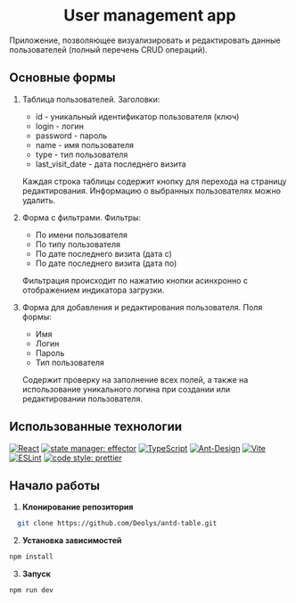 <h1 align="center"> User management app</h1>

Приложение, позволяющее визуализировать и редактировать данные пользователей (полный перечень CRUD операций).

## Основные формы

1. Таблица пользователей. Заголовки: 

   - id - уникальный идентификатор пользователя (ключ)
   - login - логин
   - password - пароль
   - name - имя пользователя
   - type - тип пользователя
   - last_visit_date - дата последнего визита

   Каждая строка таблицы содержит кнопку для перехода на страницу редактирования. Информацию о выбранных пользователях можно удалить. 

2. Форма с фильтрами. Фильтры: 

   - По имени пользователя
   - По типу пользователя
   - По дате последнего визита (дата с)
   - По дате последнего визита (дата по)
  
    Фильтрация происходит по нажатию кнопки асинхронно с отображением индикатора загрузки.

3. Форма для добавления и редактирования пользователя. Поля формы:
   - Имя
   - Логин
   - Пароль
   - Тип пользователя

   Содержит проверку на заполнение всех полей, а также на использование уникального логина при создании или редактировании пользователя.


## Использованные технологии

[![React](https://img.shields.io/badge/React-%2320232a.svg?logo=react&logoColor=%2361DAFB)](#)
[![state manager: effector](https://img.shields.io/badge/state_manager-effector-ee7e34.svg)](#)
[![TypeScript](https://img.shields.io/badge/TypeScript-3178C6?logo=typescript&logoColor=fff)](#)
[![Ant-Design](https://img.shields.io/badge/-AntDesign-%230170FE?logo=ant-design&logoColor=white)](#)
[![Vite](https://img.shields.io/badge/Vite-646CFF?logo=vite&logoColor=fff)](#)
[![ESLint](https://img.shields.io/badge/ESLint-4B3263?logo=eslint&logoColor=white)](#)
[![code style: prettier](https://img.shields.io/badge/code_style-prettier-ff69b4.svg)](#)


## Начало работы
1. **Клонирование репозитория**

```sh
  git clone https://github.com/Deolys/antd-table.git
```

2. **Установка зависимостей**

```bash
npm install
```

3. **Запуск**

```bash
npm run dev
```

